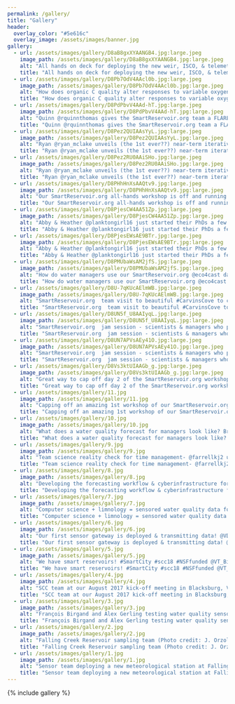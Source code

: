 ```yaml
---
permalink: /gallery/
title: "Gallery"
header:
  overlay_color: "#5e616c"
  overlay_image: /assets/images/banner.jpg
gallery:
  - url: /assets/images/gallery/D8aB8gxXYAANGB4.jpg:large.jpeg
    image_path: /assets/images/gallery/D8aB8gxXYAANGB4.jpg:large.jpeg
    alt: "All hands on deck for deploying the new weir, ISCO, & telemetry for our sensor gateway! ⁦@VT_Biology⁩ ⁦@vtgeosciences⁩ ⁦@whittercritterr⁩ ⁦@ryan_mclake⁩ ⁦@Seashells1111⁩ ⁦@planktongirl16⁩ ⁦@MEL_Phytos⁩ ⁦@DexterHoward77⁩"
    title: "All hands on deck for deploying the new weir, ISCO, & telemetry for our sensor gateway! ⁦@VT_Biology⁩ ⁦@vtgeosciences⁩ ⁦@whittercritterr⁩ ⁦@ryan_mclake⁩ ⁦@Seashells1111⁩ ⁦@planktongirl16⁩ ⁦@MEL_Phytos⁩ ⁦@DexterHoward77⁩ ⁦"  
  - url: /assets/images/gallery/D8Pb7OdV4AAcl0b.jpg:large.jpeg
    image_path: /assets/images/gallery/D8Pb7OdV4AAcl0b.jpg:large.jpeg
    alt: "How does organic C quality alter responses to variable oxygen? @Seashells1111 & @DexterHoward77 are on it! Thanks for support from @FralinLifeSci @globalchangevt @VaWaterCenter to support Dexter's UG thesis research!"
    title: "How does organic C quality alter responses to variable oxygen? @Seashells1111 & @DexterHoward77 are on it! Thanks for support from @FralinLifeSci @globalchangevt @VaWaterCenter to support Dexter's UG thesis research!"
  - url: /assets/images/gallery/D8PdPbvV4AAd-hT.jpg:large.jpeg
    image_path: /assets/images/gallery/D8PdPbvV4AAd-hT.jpg:large.jpeg
    alt: "Quinn @rquinnthomas gives the SmartReservoir.org team a FLARE overview & demo of how the ensemble Kalman filter approach underpins our water quality forecasts @eco4cast @vt_cnre"
    title: "Quinn @rquinnthomas gives the SmartReservoir.org team a FLARE overview & demo of how the ensemble Kalman filter approach underpins our water quality forecasts @eco4cast @vt_cnre"
  - url: /assets/images/gallery/D8Pez2QUIAAsYyL.jpg:large.jpeg
    image_path: /assets/images/gallery/D8Pez2QUIAAsYyL.jpg:large.jpeg
    alt: "Ryan @ryan_mclake unveils (the 1st ever??) near-term iterative @eco4cast for CH4 ebullition- stay tuned for weekly updates throughout the summer! W lots of help from the field crew @AquaticAshley @MEL_Phytos @planktongirl16 @whittercritterr @DexterHoward77 & more"
    title: "Ryan @ryan_mclake unveils (the 1st ever??) near-term iterative @eco4cast for CH4 ebullition- stay tuned for weekly updates throughout the summer! W lots of help from the field crew @AquaticAshley @MEL_Phytos @planktongirl16 @whittercritterr @DexterHoward77 & more"
  - url: /assets/images/gallery/D8Pez2RU0AAiSHo.jpg:large.jpeg
    image_path: /assets/images/gallery/D8Pez2RU0AAiSHo.jpg:large.jpeg
    alt: "Ryan @ryan_mclake unveils (the 1st ever??) near-term iterative @eco4cast for CH4 ebullition- stay tuned for weekly updates throughout the summer! W lots of help from the field crew @AquaticAshley @MEL_Phytos @planktongirl16 @whittercritterr @DexterHoward77 & more"
    title: "Ryan @ryan_mclake unveils (the 1st ever??) near-term iterative @eco4cast for CH4 ebullition- stay tuned for weekly updates throughout the summer! W lots of help from the field crew @AquaticAshley @MEL_Phytos @planktongirl16 @whittercritterr @DexterHoward77 & more"
  - url: /assets/images/gallery/D8PHhHnXsAAQtv9.jpg:large.jpeg
    image_path: /assets/images/gallery/D8PHhHnXsAAQtv9.jpg:large.jpeg
    alt: "Our SmartReservoir.org all-hands workshop is off and running! Goals for this week incl finalizing data workflows, adding in new water quality variables to our @eco4cast system, mtgs w managers, planning fieldwork & deploying a weir! @NSF_CISE @NSF_BIO"
    title: "Our SmartReservoir.org all-hands workshop is off and running! Goals for this week incl finalizing data workflows, adding in new water quality variables to our @eco4cast system, mtgs w managers, planning fieldwork & deploying a weir! @NSF_CISE @NSF_BIO"
  - url: /assets/images/gallery/D8PjesCW4AA51Zp.jpg:large.jpeg
    image_path: /assets/images/gallery/D8PjesCW4AA51Zp.jpg:large.jpeg
    alt: "Abby & Heather @planktongirl16 just started their PhDs a few days ago and are already leading major ecosystem experiments- super impressive & exciting to see how their research evolves! @VT_Biology @globalchangevt @GLEONetwork"
    title: "Abby & Heather @planktongirl16 just started their PhDs a few days ago and are already leading major ecosystem experiments- super impressive & exciting to see how their research evolves! @VT_Biology @globalchangevt @GLEONetwork"
  - url: /assets/images/gallery/D8PjesEWsAE9BTr.jpg:large.jpeg
    image_path: /assets/images/gallery/D8PjesEWsAE9BTr.jpg:large.jpeg
    alt: "Abby & Heather @planktongirl16 just started their PhDs a few days ago and are already leading major ecosystem experiments- super impressive & exciting to see how their research evolves! @VT_Biology @globalchangevt @GLEONetwork"
    title: "Abby & Heather @planktongirl16 just started their PhDs a few days ago and are already leading major ecosystem experiments- super impressive & exciting to see how their research evolves! @VT_Biology @globalchangevt @GLEONetwork"
  - url: /assets/images/gallery/D8PMUbaWsAM2jfS.jpg:large.jpeg
    image_path: /assets/images/gallery/D8PMUbaWsAM2jfS.jpg:large.jpeg
    alt: "How do water managers use our SmartReservoir.org @eco4cast data? 1st step: need ethnographic data to understand how to integrate forecasts into decision-making workflows. Awesome presentation by @SoriceLab & channeling @melissakenney @TERN_Aus!"
    title: "How do water managers use our SmartReservoir.org @eco4cast data? 1st step: need ethnographic data to understand how to integrate forecasts into decision-making workflows. Awesome presentation by @SoriceLab & channeling @melissakenney @TERN_Aus!"
  - url: /assets/images/gallery/D8U-7qKUcAElmWB.jpg:large.jpeg
    image_path: /assets/images/gallery/D8U-7qKUcAElmWB.jpg:large.jpeg
    alt: "SmartReservoir.org  team visit to beautiful #CarvinsCove to check the water ⁦⁦@City_of_Roanoke⁩ ⁦@eco4cast⁩ ⁦@GLEONetwork⁩ ⁦@globalchangevt⁩"
    title: "SmartReservoir.org  team visit to beautiful #CarvinsCove to check the water ⁦⁦@City_of_Roanoke⁩ ⁦@eco4cast⁩ ⁦@GLEONetwork⁩ ⁦@globalchangevt⁩"
  - url: /assets/images/gallery/D8UN5f_U8AAIyqL.jpg:large.jpeg
    image_path: /assets/images/gallery/D8UN5f_U8AAIyqL.jpg:large.jpeg
    alt: "SmartReservoir.org  jam session - scientists & managers who play music together can forecast water quality together ⁦@eco4cast⁩ ⁦@GLEONetwork⁩ ⁦@pchanson1⁩ ⁦@CheckdatBookout⁩ ⁦@whittercritterr⁩ ⁦@planktongirl16⁩ ⁦@Seashells1111⁩"
    title: "SmartReservoir.org  jam session - scientists & managers who play music together can forecast water quality together ⁦@eco4cast⁩ ⁦@GLEONetwork⁩ ⁦@pchanson1⁩ ⁦@CheckdatBookout⁩ ⁦@whittercritterr⁩ ⁦@planktongirl16⁩ ⁦@Seashells1111⁩"
  - url: /assets/images/gallery/D8UN7APVsAEy41O.jpg:large.jpeg
    image_path: /assets/images/gallery/D8UN7APVsAEy41O.jpg:large.jpeg
    alt: "SmartReservoir.org  jam session - scientists & managers who play music together can forecast water quality together ⁦@eco4cast⁩ ⁦@GLEONetwork⁩ ⁦@pchanson1⁩ ⁦@CheckdatBookout⁩ ⁦@whittercritterr⁩ ⁦@planktongirl16⁩ ⁦@Seashells1111⁩"
    title: "SmartReservoir.org  jam session - scientists & managers who play music together can forecast water quality together ⁦@eco4cast⁩ ⁦@GLEONetwork⁩ ⁦@pchanson1⁩ ⁦@CheckdatBookout⁩ ⁦@whittercritterr⁩ ⁦@planktongirl16⁩ ⁦@Seashells1111⁩"
  - url: /assets/images/gallery/D8Vs3ktUIAAGb_g.jpg:large.jpeg
    image_path: /assets/images/gallery/D8Vs3ktUIAAGb_g.jpg:large.jpeg
    alt: "Great way to cap off day 2 of the SmartReservoir.org workshop: poster session w our water utility manager partners! ⁦@NSF_CISE⁩ ⁦@City_of_Roanoke⁩ ⁦@VT_Science⁩"
    title: "Great way to cap off day 2 of the SmartReservoir.org workshop: poster session w our water utility manager partners! ⁦@NSF_CISE⁩ ⁦@City_of_Roanoke⁩ ⁦@VT_Science⁩"
  - url: /assets/images/gallery/11.jpg
    image_path: /assets/images/gallery/11.jpg
    alt: "Capping off an amazing 1st workshop of our SmartReservoir.org team & managers at #FallingCreekReservoir @NSF_CISE @GLEONetwork @globalchangevt @vt_science #Smart&ConnectedCommunities @vt_biology @vt_cnre"
    title: "Capping off an amazing 1st workshop of our SmartReservoir.org team & managers at #FallingCreekReservoir @NSF_CISE @GLEONetwork @globalchangevt @vt_science #Smart&ConnectedCommunities @vt_biology @vt_cnre"
  - url: /assets/images/gallery/10.jpg
    image_path: /assets/images/gallery/10.jpg
    alt: "What does a water quality forecast for managers look like? Brainstorming session at our SmartReservoir.org workshop @vt_science #MakingPIsColor @GLEONetwork @vt_cnre"
    title: "What does a water quality forecast for managers look like? Brainstorming session at our SmartReservoir.org workshop @vt_science #MakingPIsColor @GLEONetwork @vt_cnre"
  - url: /assets/images/gallery/9.jpg
    image_path: /assets/images/gallery/9.jpg
    alt: "Team science reality check for time management- @farrellkj2 using materials from @PASmsu2 & @KCheruvelil to lead our SmartReservoir.org visioning & goals #TeamScience #MacrosystemsEDDIE"
    title: "Team science reality check for time management- @farrellkj2 using materials from @PASmsu2 & @KCheruvelil to lead our SmartReservoir.org visioning & goals #TeamScience #MacrosystemsEDDIE"
  - url: /assets/images/gallery/8.jpg
    image_path: /assets/images/gallery/8.jpg
    alt: "Developing the forecasting workflow & cyberinfrastructure for our SmartReservoir.org project @rquinnthomas @NSF_CISE @GlobalCENTRA @vt_science @globalchangevt @GLEONetwork"
    title: "Developing the forecasting workflow & cyberinfrastructure for our SmartReservoir.org project @rquinnthomas @NSF_CISE @GlobalCENTRA @vt_science @globalchangevt @GLEONetwork"
  - url: /assets/images/gallery/7.jpg
    image_path: /assets/images/gallery/7.jpg
    alt: "Computer science + limnology = sensored water quality data for managers at #FallingCreekReservoir"
    title: "Computer science + limnology = sensored water quality data for managers at #FallingCreekReservoir"
  - url: /assets/images/gallery/6.jpg
    image_path: /assets/images/gallery/6.jpg
    alt: "Our first sensor gateway is deployed & transmitting data! @VDaneshmand @GlobalCENTRA @GLEONetwork @VT_Biology @VT_Science @rquinnthomas"
    title: "Our first sensor gateway is deployed & transmitting data! @VDaneshmand @GlobalCENTRA @GLEONetwork @VT_Biology @VT_Science @rquinnthomas"
  - url: /assets/images/gallery/5.jpg
    image_path: /assets/images/gallery/5.jpg
    alt: "We have smart reservoirs! #SmartCity #scc18 #NSFfunded @VT_Biology @GlobalCENTRA"
    title: "We have smart reservoirs! #SmartCity #scc18 #NSFfunded @VT_Biology @GlobalCENTRA"
  - url: /assets/images/gallery/4.jpg
    image_path: /assets/images/gallery/4.jpg
    alt: "SCC team at our August 2017 kick-off meeting in Blacksburg, VA (Photo credit: C. Carey)"
    title: "SCC team at our August 2017 kick-off meeting in Blacksburg, VA (Photo credit: C. Carey)"
  - url: /assets/images/gallery/3.jpg
    image_path: /assets/images/gallery/3.jpg
    alt: "François Birgand and Alex Gerling testing water quality sensors (Photo credit: C. Carey)"
    title: "François Birgand and Alex Gerling testing water quality sensors (Photo credit: C. Carey)"
  - url: /assets/images/gallery/2.jpg
    image_path: /assets/images/gallery/2.jpg
    alt: "Falling Creek Reservoir sampling team (Photo credit: J. Orzolek)"
    title: "Falling Creek Reservoir sampling team (Photo credit: J. Orzolek)"
  - url: /assets/images/gallery/1.jpg
    image_path: /assets/images/gallery/1.jpg
    alt: "Sensor team deploying a new meteorological station at Falling Creek Reservoir (Photo credit: B. Niederlehner)"
    title: "Sensor team deploying a new meteorological station at Falling Creek Reservoir (Photo credit: B. Niederlehner)"
---
```

{% include gallery %}